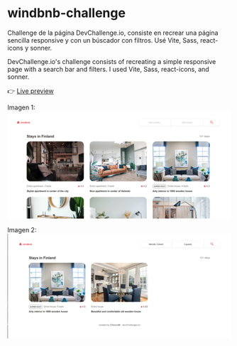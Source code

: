 # windbnb-challenge
Challenge de la página DevChallenge.io, consiste en recrear una página sencilla responsive y con un búscador con filtros. Usé Vite, Sass, react-icons y sonner.

DevChallenge.io's challenge consists of recreating a simple responsive page with a search bar and filters. I used Vite, Sass, react-icons, and sonner.

:point_right: [Live preview](https://windbnb-challenge-nu.vercel.app/)

Imagen 1:
![screenShot01](images/windbnb.png)

Imagen 2:
![screenShot01](images/windbnb-2.png)
